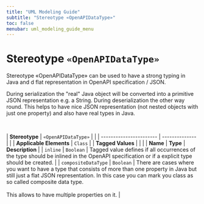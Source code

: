 ```yaml
---
title: "UML Modeling Guide"
subtitle: "Stereotype «OpenAPIDataType»"
toc: false
menubar: uml_modeling_guide_menu
---
```


# Stereotype `«OpenAPIDataType»`
Stereotype «OpenAPIDataType» can be used to have a strong typing in Java and d flat representation in OpenAPI specification / JSON.

During serialization the "real" Java object will be converted into a primitive JSON representation e.g. a String. During deserialization the other way round. This helps to have nice JSON representation (not nested objects with just one property) and also have real types in Java.

<br>

| **Stereotype**          | `«OpenAPIDataType»` | |
| ----------------------- | -------------- | |
| **Applicable Elements** | `Class`        |
| **Tagged Values**       |                       |                                                                                                                                                                                                          |
| **Name**                | **Type**              | **Description**                                                                                                                                                                                          |
| `inline`   | `Boolean` | Tagged value defines if all occurrences of the type should be inlined in the OpenAPI specification or if a explicit type should be created. |
| `compositeDataType`   | `Boolean` | There are cases where you want to have a type that consists of more than one property in Java but still just a flat JSON representation. In this case you can mark you class as so called composite data type. <br><br>This allows to have multiple properties on it. |


    